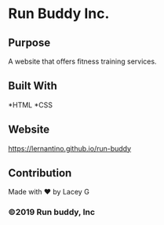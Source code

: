 # Run Buddy Inc.

## Purpose
A website that offers fitness training services.

## Built With
*HTML
*CSS

## Website
https://lernantino.github.io/run-buddy

## Contribution
Made with ❤️ by Lacey G

### ©️2019 Run buddy, Inc
